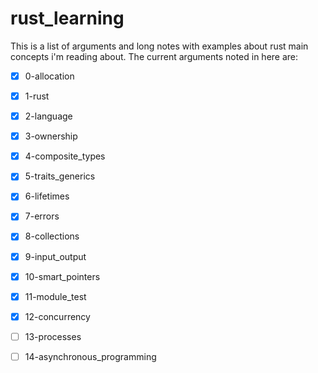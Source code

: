 # rust_learning

This is a list of arguments and long notes with examples about rust main concepts i'm reading about.
The current arguments noted in here are:

- [x] 0-allocation
- [x] 1-rust
- [x] 2-language
- [x] 3-ownership
- [x] 4-composite_types
- [x] 5-traits_generics
- [x] 6-lifetimes
- [x] 7-errors
- [x] 8-collections
- [x] 9-input_output
- [x] 10-smart_pointers
- [x] 11-module_test
- [x] 12-concurrency
- [ ] 13-processes
- [ ] 14-asynchronous_programming

